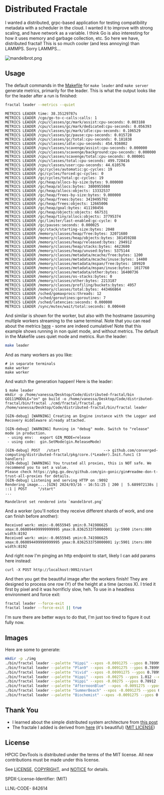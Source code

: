 # Distributed Fractale

I wanted a distributed, grpc-based application for testing compatibility metadata with a scheduler in the cloud.
I wanted it to improve with strong scaling, and have network as a variable. I think Go is also interesting
for how it uses memory and garbage collection, etc.
So here we have, distributed fractal! This is so much cooler (and less annoying) than LAMMPS. Sorry LAMMPS...

![mandelbrot.png](mandelbrot.png)

## Usage

The default commands in the [Makefile](Makefile) for `make leader` and `make server` generate metrics, primarily for the leader.
This is what the output looks like for the leader after a run is finished:

```bash
fractal leader --metrics --quiet
```
```console
METRICS LEADER time: 38.35129787s
METRICS LEADER /cgo/go-to-c-calls:calls: 1
METRICS LEADER /cpu/classes/gc/mark/assist:cpu-seconds: 0.003188
METRICS LEADER /cpu/classes/gc/mark/dedicated:cpu-seconds: 0.056393
METRICS LEADER /cpu/classes/gc/mark/idle:cpu-seconds: 0.106529
METRICS LEADER /cpu/classes/gc/pause:cpu-seconds: 0.015728
METRICS LEADER /cpu/classes/gc/total:cpu-seconds: 0.181838
METRICS LEADER /cpu/classes/idle:cpu-seconds: 454.936002
METRICS LEADER /cpu/classes/scavenge/assist:cpu-seconds: 0.000000
METRICS LEADER /cpu/classes/scavenge/background:cpu-seconds: 0.000000
METRICS LEADER /cpu/classes/scavenge/total:cpu-seconds: 0.000001
METRICS LEADER /cpu/classes/total:cpu-seconds: 499.728416
METRICS LEADER /cpu/classes/user:cpu-seconds: 44.610576
METRICS LEADER /gc/cycles/automatic:gc-cycles: 19
METRICS LEADER /gc/cycles/forced:gc-cycles: 0
METRICS LEADER /gc/cycles/total:gc-cycles: 19
METRICS LEADER /gc/heap/allocs-by-size:bytes: 9.000000
METRICS LEADER /gc/heap/allocs:bytes: 3800955080
METRICS LEADER /gc/heap/allocs:objects: 13332537
METRICS LEADER /gc/heap/frees-by-size:bytes: 9.000000
METRICS LEADER /gc/heap/frees:bytes: 3419495792
METRICS LEADER /gc/heap/frees:objects: 12665006
METRICS LEADER /gc/heap/goal:bytes: 411198456
METRICS LEADER /gc/heap/objects:objects: 667531
METRICS LEADER /gc/heap/tiny/allocs:objects: 37795374
METRICS LEADER /gc/limiter/last-enabled:gc-cycle: 0
METRICS LEADER /gc/pauses:seconds: 0.000025
METRICS LEADER /gc/stack/starting-size:bytes: 2048
METRICS LEADER /memory/classes/heap/free:bytes: 32071680
METRICS LEADER /memory/classes/heap/objects:bytes: 381459288
METRICS LEADER /memory/classes/heap/released:bytes: 294912
METRICS LEADER /memory/classes/heap/stacks:bytes: 4423680
METRICS LEADER /memory/classes/heap/unused:bytes: 5375144
METRICS LEADER /memory/classes/metadata/mcache/free:bytes: 1200
METRICS LEADER /memory/classes/metadata/mcache/inuse:bytes: 14400
METRICS LEADER /memory/classes/metadata/mspan/free:bytes: 189920
METRICS LEADER /memory/classes/metadata/mspan/inuse:bytes: 1017760
METRICS LEADER /memory/classes/metadata/other:bytes: 16400736
METRICS LEADER /memory/classes/os-stacks:bytes: 0
METRICS LEADER /memory/classes/other:bytes: 2213187
METRICS LEADER /memory/classes/profiling/buckets:bytes: 4957
METRICS LEADER /memory/classes/total:bytes: 443466864
METRICS LEADER /sched/gomaxprocs:threads: 12
METRICS LEADER /sched/goroutines:goroutines: 7
METRICS LEADER /sched/latencies:seconds: 0.000000
METRICS LEADER /sync/mutex/wait/total:seconds: 0.000440
```

And similar is shown for the worker, but also with the hostname (assuming multiple workers streaming to the same terminal.
Note that you can read about the metrics [here](https://go.dev/src/runtime/metrics/description.go) - some are indeed cumulative!
Note that this example shows running in non quiet mode, and without metrics. The default in the Makefile uses quiet mode
and metrics. Run the leader:

```bash
make leader
```

And as many workers as you like:

```console
# in separate terminals
make worker
make worker
```

And watch the generation happen! Here is the leader:

```console
$ make leader
mkdir -p /home/vanessa/Desktop/Code/distributed-fractal/bin
GO111MODULE="on" go build -o /home/vanessa/Desktop/Code/distributed-fractal/bin/fractal ./cmd/fractal/fractal.go
/home/vanessa/Desktop/Code/distributed-fractal/bin/fractal leader

[GIN-debug] [WARNING] Creating an Engine instance with the Logger and Recovery middleware already attached.

[GIN-debug] [WARNING] Running in "debug" mode. Switch to "release" mode in production.
 - using env:   export GIN_MODE=release
 - using code:  gin.SetMode(gin.ReleaseMode)

[GIN-debug] POST   /start                    --> github.com/converged-computing/distributed-fractal/pkg/core.(*Leader).Init.func1 (3 handlers)
[GIN-debug] [WARNING] You trusted all proxies, this is NOT safe. We recommend you to set a value.
Please check https://pkg.go.dev/github.com/gin-gonic/gin#readme-don-t-trust-all-proxies for details.
[GIN-debug] Listening and serving HTTP on :9092
Rendering image....[GIN] 2024/03/16 - 16:51:25 | 200 |  5.689972138s |             ::1 | POST     "/start"
...

Mandelbrot set rendered into `mandelbrot.png`
```

And a worker (you'll notice they receive different shards of work, and one can finish before another):

```console
Received work: xmin:-0.0655945 ymin:0.741986625 xmax:0.060094499999999995 ymax:0.8362533750000001 iy:5900 iters:800 width:8192
Received work: xmin:-0.0655945 ymin:0.741986625 xmax:0.060094499999999995 ymax:0.8362533750000001 iy:5901 iters:800 width:8192
```

And right now I'm pinging an http endpoint to start, likely I can add params here instead:

```console
curl -X POST http://localhost:9092/start
```

And then you get the beautiful image after the workers finish! They are designed to process one row (Y) of the height at a time (across X).
I tried it first by pixel and it was horrificly slow, heh. To use in a headless environment and force exit:

```bash
fractal leader --force-exit
fractal leader --force-exit || true
```

I'm sure there are better ways to do that, I'm just too tired to figure it out fully now.

## Images

Here are some to generate:

```bash
mkdir -p ./img
./bin/fractal leader --palette "Hippi" --xpos -0.0091275 --ypos 0.7899912 --escape-radius .01401245 --outfile "img/mandelbrot.png"
./bin/fractal leader --palette "Plan9" --xpos -0.0091275 --ypos 0.7899912 --escape-radius .01401245 --outfile "img/test2.png"
./bin/fractal leader --palette "Vivid" --xpos -0.00991275 --ypos 0.7899912 --escape-radius .02401245 --outfile "img/test3.png" --iters 800 --step 600 --smoothness 10 --width 1920 --height 1080
./bin/fractal leader --palette "Hippi" --xpos -0.00275 --ypos 1.012 --escape-radius .089999 --outfile "img/test4.png" --iters 800 --step 600 --smoothness 10 --width 1920 --height 1080
./bin/fractal leader --palette "Hippi" --xpos -0.00275 --ypos 0.78912 --escape-radius .1256789 --outfile "img/test5.png" --iters 800 --step 6000 --smoothness 10 --width 1920 --height 1080
./bin/fractal leader --palette "AfternoonBlue" --xpos -0.0091275 --ypos 0.7899912 --escape-radius .01401245 --outfile "img/test6.png"
./bin/fractal leader --palette "SummerBeach" --xpos -0.0091275 --ypos 0.7899912 --escape-radius .01401245 --outfile "img/test7.png"
./bin/fractal leader --palette "Biochemist" --xpos -0.0091275 --ypos 0.7899912 --escape-radius .01401245 --outfile "img/test8.png" --smoothness 10
```

## Thank You

 - I learned about the simple distributed system architecture from [this post](https://dev.to/tikazyq/golang-in-action-how-to-implement-a-simple-distributed-system-2n0n)
 - The fractale I added is derived from [here](https://github.com/esimov/gobrot) (it's beautiful) ([MIT LICENSE](https://github.com/esimov/gobrot/commit/078c5bc391a187fea2d0663d8f4192732e61869e))

## License

HPCIC DevTools is distributed under the terms of the MIT license.
All new contributions must be made under this license.

See [LICENSE](https://github.com/converged-computing/rainbow/blob/main/LICENSE),
[COPYRIGHT](https://github.com/converged-computing/rainbow/blob/main/COPYRIGHT), and
[NOTICE](https://github.com/converged-computing/rainbow/blob/main/NOTICE) for details.

SPDX-License-Identifier: (MIT)

LLNL-CODE- 842614

